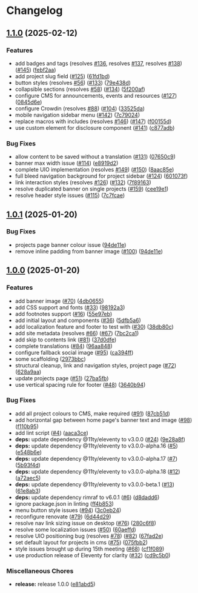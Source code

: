 # Changelog

## [1.1.0](https://github.com/inclusive-design/standards.inclusivedesign.ca/compare/v1.0.1...v1.1.0) (2025-02-12)


### Features

* add badges and tags (resolves [#136](https://github.com/inclusive-design/standards.inclusivedesign.ca/issues/136), resolves [#137](https://github.com/inclusive-design/standards.inclusivedesign.ca/issues/137), resolves [#138](https://github.com/inclusive-design/standards.inclusivedesign.ca/issues/138)) ([#145](https://github.com/inclusive-design/standards.inclusivedesign.ca/issues/145)) ([febf2aa](https://github.com/inclusive-design/standards.inclusivedesign.ca/commit/febf2aa739f7e829455e8d82cf508af62d772179))
* add project slug field ([#125](https://github.com/inclusive-design/standards.inclusivedesign.ca/issues/125)) ([61fd1bd](https://github.com/inclusive-design/standards.inclusivedesign.ca/commit/61fd1bd12a37a9eaf469cdeb421df22794c21687))
* button styles (resolves [#56](https://github.com/inclusive-design/standards.inclusivedesign.ca/issues/56)) ([#133](https://github.com/inclusive-design/standards.inclusivedesign.ca/issues/133)) ([79e438d](https://github.com/inclusive-design/standards.inclusivedesign.ca/commit/79e438db169a630142f5415238edd0ab4f204f3e))
* collapsible sections (resolves [#58](https://github.com/inclusive-design/standards.inclusivedesign.ca/issues/58)) ([#134](https://github.com/inclusive-design/standards.inclusivedesign.ca/issues/134)) ([5f200af](https://github.com/inclusive-design/standards.inclusivedesign.ca/commit/5f200af2e8bc6628c41b445e2dc55313ea013741))
* configure CMS for announcements, events and resources ([#127](https://github.com/inclusive-design/standards.inclusivedesign.ca/issues/127)) ([0845d6e](https://github.com/inclusive-design/standards.inclusivedesign.ca/commit/0845d6e3d50afcdc4a8f83da309ca77c820ed9b7))
* configure Crowdin (resolves [#88](https://github.com/inclusive-design/standards.inclusivedesign.ca/issues/88)) ([#104](https://github.com/inclusive-design/standards.inclusivedesign.ca/issues/104)) ([33525da](https://github.com/inclusive-design/standards.inclusivedesign.ca/commit/33525daba0d215a3c4c5b833a2dbaf12a88b248f))
* mobile navigation sidebar menu ([#142](https://github.com/inclusive-design/standards.inclusivedesign.ca/issues/142)) ([7c79024](https://github.com/inclusive-design/standards.inclusivedesign.ca/commit/7c79024ae7a0b2955d648ec5863a1c2811def38c))
* replace macros with includes (resolves [#146](https://github.com/inclusive-design/standards.inclusivedesign.ca/issues/146)) ([#147](https://github.com/inclusive-design/standards.inclusivedesign.ca/issues/147)) ([f00155d](https://github.com/inclusive-design/standards.inclusivedesign.ca/commit/f00155df6888a9ced06b7de551b7d5859e3f2ecc))
* use custom element for disclosure component ([#141](https://github.com/inclusive-design/standards.inclusivedesign.ca/issues/141)) ([c877adb](https://github.com/inclusive-design/standards.inclusivedesign.ca/commit/c877adb65f7a937532b98cd8ed23927108286c0f))


### Bug Fixes

* allow content to be saved without a translation ([#131](https://github.com/inclusive-design/standards.inclusivedesign.ca/issues/131)) ([07650c9](https://github.com/inclusive-design/standards.inclusivedesign.ca/commit/07650c9e3357bd1738291a92ec8c6e4785e9f1ef))
* banner max width issue ([#114](https://github.com/inclusive-design/standards.inclusivedesign.ca/issues/114)) ([e8919d2](https://github.com/inclusive-design/standards.inclusivedesign.ca/commit/e8919d2b50812ebc0098c8c85651cdf82cffdbed))
* complete UIO implementation (resolves [#149](https://github.com/inclusive-design/standards.inclusivedesign.ca/issues/149)) ([#150](https://github.com/inclusive-design/standards.inclusivedesign.ca/issues/150)) ([8aac85e](https://github.com/inclusive-design/standards.inclusivedesign.ca/commit/8aac85e8b344b34f1cb86a2ef893053afe2fc65b))
* full bleed navigation background for project sidebar ([#124](https://github.com/inclusive-design/standards.inclusivedesign.ca/issues/124)) ([601073f](https://github.com/inclusive-design/standards.inclusivedesign.ca/commit/601073f9f356d4c07bf3f239e22e88639903055b))
* link interaction styles (resolves [#126](https://github.com/inclusive-design/standards.inclusivedesign.ca/issues/126)) ([#132](https://github.com/inclusive-design/standards.inclusivedesign.ca/issues/132)) ([7f89163](https://github.com/inclusive-design/standards.inclusivedesign.ca/commit/7f891637aacfb676ff9ecdc72851d12118ab3fd2))
* resolve duplicated banner on single projects ([#159](https://github.com/inclusive-design/standards.inclusivedesign.ca/issues/159)) ([cee19e1](https://github.com/inclusive-design/standards.inclusivedesign.ca/commit/cee19e1c4e2a5e47a93121f9933ed9dbf77a1bb4))
* resolve header style issues ([#115](https://github.com/inclusive-design/standards.inclusivedesign.ca/issues/115)) ([7c7fcae](https://github.com/inclusive-design/standards.inclusivedesign.ca/commit/7c7fcae02137cc96892128237f8c3bd1b47c53e3))

## [1.0.1](https://github.com/inclusive-design/standards.inclusivedesign.ca/compare/v1.0.0...v1.0.1) (2025-01-20)


### Bug Fixes

* projects page banner colour issue ([94de11e](https://github.com/inclusive-design/standards.inclusivedesign.ca/commit/94de11e88b10d98d0e3eabe8eed764c8f4231727))
* remove inline padding from banner image ([#100](https://github.com/inclusive-design/standards.inclusivedesign.ca/issues/100)) ([94de11e](https://github.com/inclusive-design/standards.inclusivedesign.ca/commit/94de11e88b10d98d0e3eabe8eed764c8f4231727))

## [1.0.0](https://github.com/inclusive-design/standards.inclusivedesign.ca/compare/v0.0.1...v1.0.0) (2025-01-20)


### Features

* add banner image ([#70](https://github.com/inclusive-design/standards.inclusivedesign.ca/issues/70)) ([4db0655](https://github.com/inclusive-design/standards.inclusivedesign.ca/commit/4db0655406dd84534b30584bc141ac36e6c9f02c))
* add CSS support and fonts ([#33](https://github.com/inclusive-design/standards.inclusivedesign.ca/issues/33)) ([98192a3](https://github.com/inclusive-design/standards.inclusivedesign.ca/commit/98192a38ee47492edff60d4ff616385c902f6ad5))
* add footnotes support ([#16](https://github.com/inclusive-design/standards.inclusivedesign.ca/issues/16)) ([55e97eb](https://github.com/inclusive-design/standards.inclusivedesign.ca/commit/55e97eb1a64bdf7d46e100972bf17ace54b85924))
* add initial layout and components ([#36](https://github.com/inclusive-design/standards.inclusivedesign.ca/issues/36)) ([5dfb5a6](https://github.com/inclusive-design/standards.inclusivedesign.ca/commit/5dfb5a66b1c6b3366050ff60cbda07c28ed11644))
* add localization feature and footer to test with ([#30](https://github.com/inclusive-design/standards.inclusivedesign.ca/issues/30)) ([38db80c](https://github.com/inclusive-design/standards.inclusivedesign.ca/commit/38db80c4dc2af1e06f11d52f90272c641ff0749f))
* add site metadata (resolves [#66](https://github.com/inclusive-design/standards.inclusivedesign.ca/issues/66)) ([#67](https://github.com/inclusive-design/standards.inclusivedesign.ca/issues/67)) ([7bc2ca1](https://github.com/inclusive-design/standards.inclusivedesign.ca/commit/7bc2ca13b7bacd01864646be6275f5e2147f4fa2))
* add skip to contents link ([#81](https://github.com/inclusive-design/standards.inclusivedesign.ca/issues/81)) ([37d0dfe](https://github.com/inclusive-design/standards.inclusivedesign.ca/commit/37d0dfe4266567178a6293b4e19fc1f6b936390a))
* complete translations ([#84](https://github.com/inclusive-design/standards.inclusivedesign.ca/issues/84)) ([96aa848](https://github.com/inclusive-design/standards.inclusivedesign.ca/commit/96aa8488a518bfb54b18b9ac995ced8962d15c77))
* configure fallback social image ([#95](https://github.com/inclusive-design/standards.inclusivedesign.ca/issues/95)) ([ca394ff](https://github.com/inclusive-design/standards.inclusivedesign.ca/commit/ca394ffab4e21eba1e378f41565be2d212619781))
* some scaffolding ([2973bbc](https://github.com/inclusive-design/standards.inclusivedesign.ca/commit/2973bbcbe83107f6b97d1741de0e5a6e8cc03f6b))
* structural cleanup, link and navigation styles, project page ([#72](https://github.com/inclusive-design/standards.inclusivedesign.ca/issues/72)) ([628a9aa](https://github.com/inclusive-design/standards.inclusivedesign.ca/commit/628a9aa66f3801042d1ca40d7fec4ef0d3add361))
* update projects page ([#51](https://github.com/inclusive-design/standards.inclusivedesign.ca/issues/51)) ([27ba5fb](https://github.com/inclusive-design/standards.inclusivedesign.ca/commit/27ba5fbe49673fc360dbc102ecf67735c1ba6cb1))
* use vertical spacing rule for footer ([#48](https://github.com/inclusive-design/standards.inclusivedesign.ca/issues/48)) ([3640b94](https://github.com/inclusive-design/standards.inclusivedesign.ca/commit/3640b942d2c6f9655c4560d6638a32ab610be26e))


### Bug Fixes

* add all project colours to CMS, make required ([#91](https://github.com/inclusive-design/standards.inclusivedesign.ca/issues/91)) ([87cb51d](https://github.com/inclusive-design/standards.inclusivedesign.ca/commit/87cb51dc5d2d8c38ed6ecccec6ed4a500307b10a))
* add horizontal gap between home page's banner text and image ([#98](https://github.com/inclusive-design/standards.inclusivedesign.ca/issues/98)) ([f110b95](https://github.com/inclusive-design/standards.inclusivedesign.ca/commit/f110b95846af7701c7e1f055ad4a62acb5b1915a))
* add lint script ([#4](https://github.com/inclusive-design/standards.inclusivedesign.ca/issues/4)) ([aaca3ce](https://github.com/inclusive-design/standards.inclusivedesign.ca/commit/aaca3ce3ef04a06e858f670e582472d6ec016613))
* **deps:** update dependency @11ty/eleventy to v3.0.0 ([#24](https://github.com/inclusive-design/standards.inclusivedesign.ca/issues/24)) ([9e28a8f](https://github.com/inclusive-design/standards.inclusivedesign.ca/commit/9e28a8f7d787f7c2b1fd60439d56b9bd4b122373))
* **deps:** update dependency @11ty/eleventy to v3.0.0-alpha.16 ([#5](https://github.com/inclusive-design/standards.inclusivedesign.ca/issues/5)) ([e548b6e](https://github.com/inclusive-design/standards.inclusivedesign.ca/commit/e548b6ea3ed88f9bf3a6ce659b823f532682ebe3))
* **deps:** update dependency @11ty/eleventy to v3.0.0-alpha.17 ([#7](https://github.com/inclusive-design/standards.inclusivedesign.ca/issues/7)) ([5b93f4d](https://github.com/inclusive-design/standards.inclusivedesign.ca/commit/5b93f4ddcb13b4474509c4e34154a2e93794df14))
* **deps:** update dependency @11ty/eleventy to v3.0.0-alpha.18 ([#12](https://github.com/inclusive-design/standards.inclusivedesign.ca/issues/12)) ([a72aec5](https://github.com/inclusive-design/standards.inclusivedesign.ca/commit/a72aec5e4a79497688061208c84ce8b53a29d531))
* **deps:** update dependency @11ty/eleventy to v3.0.0-beta.1 ([#13](https://github.com/inclusive-design/standards.inclusivedesign.ca/issues/13)) ([61e8ab3](https://github.com/inclusive-design/standards.inclusivedesign.ca/commit/61e8ab386462b85d1d170dc3fdd99cc984a2ffdf))
* **deps:** update dependency rimraf to v6.0.1 ([#6](https://github.com/inclusive-design/standards.inclusivedesign.ca/issues/6)) ([d8dadd6](https://github.com/inclusive-design/standards.inclusivedesign.ca/commit/d8dadd629f34d3496cd2b506afd5ba251a3e38c9))
* ignore package.json in linting ([ff4b853](https://github.com/inclusive-design/standards.inclusivedesign.ca/commit/ff4b8535d12a5b9548b295bb3cb51ad29ea46939))
* menu button style issues ([#94](https://github.com/inclusive-design/standards.inclusivedesign.ca/issues/94)) ([3c0eb24](https://github.com/inclusive-design/standards.inclusivedesign.ca/commit/3c0eb24c2c5557b7ccc2649a6f277e1189707a98))
* reconfigure renovate ([#79](https://github.com/inclusive-design/standards.inclusivedesign.ca/issues/79)) ([6d44d29](https://github.com/inclusive-design/standards.inclusivedesign.ca/commit/6d44d29a9632894484c4bc6e83b74852055ec62f))
* resolve nav link sizing issue on desktop ([#76](https://github.com/inclusive-design/standards.inclusivedesign.ca/issues/76)) ([280c6f8](https://github.com/inclusive-design/standards.inclusivedesign.ca/commit/280c6f8ef3b59fefeebf24c28e8f65bf8fbb9dcb))
* resolve some localization issues ([#50](https://github.com/inclusive-design/standards.inclusivedesign.ca/issues/50)) ([60aeffd](https://github.com/inclusive-design/standards.inclusivedesign.ca/commit/60aeffdde8f241268cc9d0a4499f4d153e281266))
* resolve UIO positioning bug (resolves [#78](https://github.com/inclusive-design/standards.inclusivedesign.ca/issues/78)) ([#82](https://github.com/inclusive-design/standards.inclusivedesign.ca/issues/82)) ([67fad2e](https://github.com/inclusive-design/standards.inclusivedesign.ca/commit/67fad2e044a056293d7546314f58e9ea52536f8b))
* set default layout for projects in cms ([#75](https://github.com/inclusive-design/standards.inclusivedesign.ca/issues/75)) ([075fbb2](https://github.com/inclusive-design/standards.inclusivedesign.ca/commit/075fbb23f400baa6af5a3940b6ace6eb98a9ddd9))
* style issues brought up during 15th meeting ([#68](https://github.com/inclusive-design/standards.inclusivedesign.ca/issues/68)) ([cf1f089](https://github.com/inclusive-design/standards.inclusivedesign.ca/commit/cf1f08992be2cde550a70ae4b0eacf68bc64e679))
* use production release of Eleventy for clarity ([#32](https://github.com/inclusive-design/standards.inclusivedesign.ca/issues/32)) ([cd9c5b0](https://github.com/inclusive-design/standards.inclusivedesign.ca/commit/cd9c5b072fb998d894fe32d106b0b88ac6a5a5a8))


### Miscellaneous Chores

* **release:** release 1.0.0 ([e81abd5](https://github.com/inclusive-design/standards.inclusivedesign.ca/commit/e81abd57c8c60c505fb05d698e084559dd0efaca))

